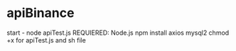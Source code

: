 # apiBinance
start - node apiTest.js
REQUIERED:
Node.js
npm install axios mysql2
chmod +x for apiTest.js and sh file
